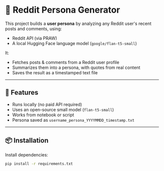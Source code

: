 # 🧠 Reddit Persona Generator

This project builds a **user persona** by analyzing any Reddit user's recent posts and comments, using:
- Reddit API (via PRAW)
- A local Hugging Face language model (`google/flan-t5-small`)

It:
- Fetches posts & comments from a Reddit user profile
- Summarizes them into a persona, with quotes from real content
- Saves the result as a timestamped text file

---

## 🚀 Features
- Runs locally (no paid API required)
- Uses an open-source small model (`flan-t5-small`)
- Works from notebook or script
- Persona saved as `username_persona_YYYYMMDD_timestamp.txt`

---

## 📦 Installation
Install dependencies:
```bash
pip install -r requirements.txt
